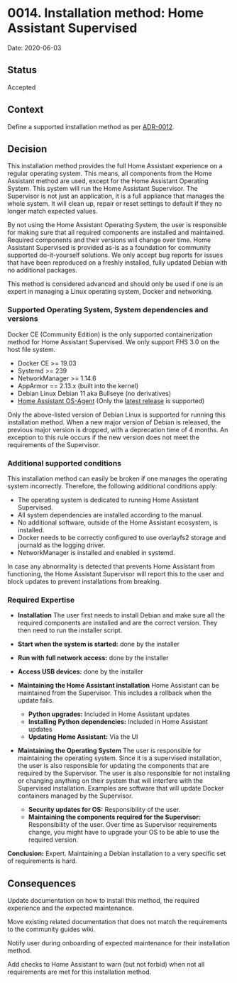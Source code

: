 # 0014. Installation method: Home Assistant Supervised

Date: 2020-06-03

## Status

Accepted

## Context

Define a supported installation method as per [ADR-0012](https://github.com/home-assistant/architecture/blob/master/adr/0012-define-supported-installation-method.md).

## Decision

This installation method provides the full Home Assistant experience on a regular operating system. This means, all components from the Home Assistant method are used, except for the Home Assistant Operating System. This system will run the Home Assistant Supervisor. The Supervisor is not just an application, it is a full appliance that manages the whole system. It will clean up, repair or reset settings to default if they no longer match expected values.

By not using the Home Assistant Operating System, the user is responsible for making sure that all required components are installed and maintained. Required components and their versions will change over time. Home Assistant Supervised is provided as-is as a foundation for community supported do-it-yourself solutions. We only accept bug reports for issues that have been reproduced on a freshly installed, fully updated Debian with no additional packages.

This method is considered advanced and should only be used if one is an expert in managing a Linux operating system, Docker and networking.

### Supported Operating System, System dependencies and versions

Docker CE (Community Edition) is the only supported containerization method for Home Assistant Supervised. We only support FHS 3.0 on the host file system.

- Docker CE >= 19.03
- Systemd >= 239
- NetworkManager >= 1.14.6
- AppArmor == 2.13.x (built into the kernel)
- Debian Linux Debian 11 aka Bullseye (no derivatives)
- [Home Assistant OS-Agent](https://github.com/home-assistant/os-agent) (Only the [latest release](https://github.com/home-assistant/os-agent/releases/latest) is supported)

Only the above-listed version of Debian Linux is supported for running this installation method. When a new major version of Debian is released, the previous major version is dropped, with a deprecation time of 4 months. An exception to this rule occurs if the new version does not meet the requirements of the Supervisor.

### Additional supported conditions

This installation method can easily be broken if one manages the operating system incorrectly. Therefore, the following additional conditions apply:

- The operating system is dedicated to running Home Assistant Supervised.
- All system dependencies are installed according to the manual.
- No additional software, outside of the Home Assistant ecosystem, is installed.
- Docker needs to be correctly configured to use overlayfs2 storage and journald as the logging driver.
- NetworkManager is installed and enabled in systemd.

In case any abnormality is detected that prevents Home Assistant from functioning, the Home Assistant Supervisor will report this to the user and block updates to prevent installations from breaking.

### Required Expertise

- **Installation**
  The user first needs to install Debian and make sure all the required components are installed and are the correct version. They then need to run the installer script.

- **Start when the system is started:** done by the installer
- **Run with full network access:** done by the installer
- **Access USB devices:** done by the installer

- **Maintaining the Home Assistant installation**
  Home Assistant can be maintained from the Supervisor. This includes a rollback when the update fails.

  - **Python upgrades:** Included in Home Assistant updates
  - **Installing Python dependencies:** Included in Home Assistant updates
  - **Updating Home Assistant:** Via the UI

- **Maintaining the Operating System**
  The user is responsible for maintaining the operating system. Since it is a supervised installation, the user is also responsible for updating the components that are required by the Supervisor. The user is also responsible for not installing or changing anything on their system that will interfere with the Supervised installation. Examples are software that will update Docker containers managed by the Supervisor.

  - **Security updates for OS:** Responsibility of the user.
  - **Maintaining the components required for the Supervisor:** Responsibility of the user. Over time as Supervisor requirements change, you might have to upgrade your OS to be able to use the required version.

**Conclusion:** Expert. Maintaining a Debian installation to a very specific set of requirements is hard.

## Consequences

Update documentation on how to install this method, the required experience and the expected maintenance.

Move existing related documentation that does not match the requirements to the community guides wiki.

Notify user during onboarding of expected maintenance for their installation method.

Add checks to Home Assistant to warn (but not forbid) when not all requirements are met for this installation method.
